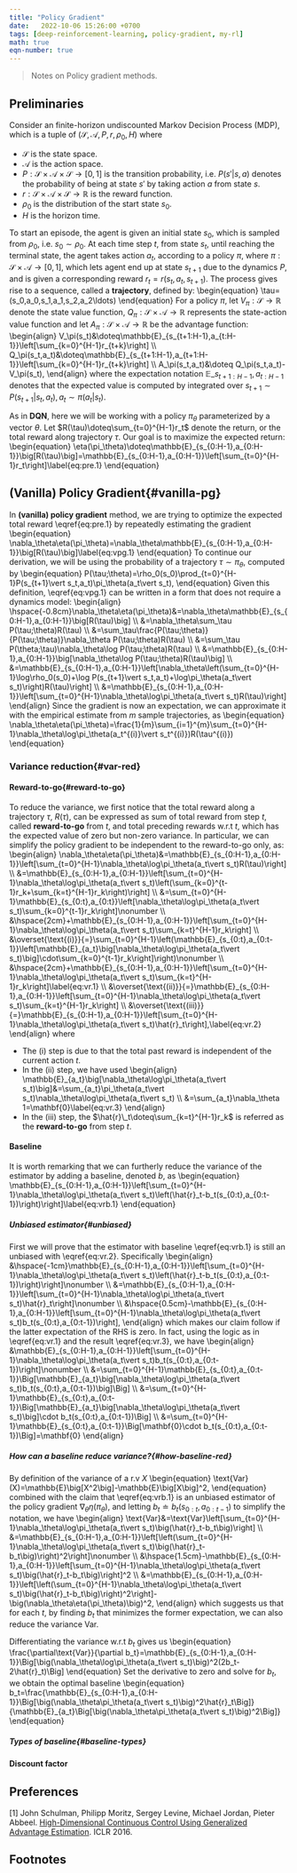 ```yaml
---
title: "Policy Gradient"
date:   2022-10-06 15:26:00 +0700
tags: [deep-reinforcement-learning, policy-gradient, my-rl]
math: true
eqn-number: true
---
```

> Notes on Policy gradient methods.
<!--more-->

## Preliminaries
Consider an finite-horizon undiscounted Markov Decision Process (MDP), which is a tuple of $(\mathcal{S},\mathcal{A},P,r,\rho_0,H)$ where
- $\mathcal{S}$ is the state space.
- $\mathcal{A}$ is the action space.
- $P:\mathcal{S}\times\mathcal{A}\times\mathcal{S}\to[0,1]$ is the transition probability, i.e. $P(s'\vert s,a)$ denotes the probability of being at state $s'$ by taking action $a$ from state $s$.
- $r:\mathcal{\mathcal{S}\times\mathcal{A}\times\mathcal{S}}\to\mathbb{R}$ is the reward function.
- $\rho_0$ is the distribution of the start state $s_0$.
- $H$ is the horizon time.

To start an episode, the agent is given an initial state $s_0$, which is sampled from $\rho_0$, i.e. $s_0\sim\rho_0$. At each time step $t$, from state $s_t$, until reaching the terminal state, the agent takes action $a_t$, according to a policy $\pi$, where $\pi:\mathcal{S}\times\mathcal{A}\to[0,1]$, which lets agent end up at state $s_{t+1}$ due to the dynamics $P$, and is given a corresponding reward $r_t=r(s_t,a_t,s_{t+1})$. The process gives rise to a sequence, called a **trajectory**, defined by:
\begin{equation}
\tau=(s_0,a_0,s_1,a_1,s_2,a_2\ldots)
\end{equation}
For a policy $\pi$, let $V_\pi:\mathcal{S}\to\mathbb{R}$ denote the state value function, $Q_\pi:\mathcal{S}\times\mathcal{A}\to\mathbb{R}$ represents the state-action value function and let $A_\pi:\mathcal{S}\times\mathcal{A}\to\mathbb{R}$ be the advantage function:
\begin{align}
V_\pi(s_t)&\doteq\mathbb{E}\_{s_{t+1:H-1},a_{t:H-1}}\left[\sum_{k=0}^{H-1}r_{t+k}\right] \\\\ Q_\pi(s_t,a_t)&\doteq\mathbb{E}\_{s_{t+1:H-1},a_{t+1:H-1}}\left[\sum_{k=0}^{H-1}r_{t+k}\right] \\\\ A_\pi(s_t,a_t)&\doteq Q_\pi(s_t,a_t)-V_\pi(s_t),
\end{align}
where the expectation notation $\mathbb{E}\_{s_{t+1:H-1},a_{t:H-1}}$ denotes that the expected value is computed by integrated over $s_{t+1}\sim P(s_{t+1}\vert s_t,a_t),a_t\sim\pi(a_t\vert s_t)$.

As in **DQN**, here we will be working with a policy $\pi_\theta$ parameterized by a vector $\theta$.  Let $R(\tau)\doteq\sum_{t=0}^{H-1}r_t$ denote the return, or the total reward along trajectory $\tau$. Our goal is to maximize the expected return:
\begin{equation}
\eta(\pi_\theta)\doteq\mathbb{E}\_{s_{0:H-1},a_{0:H-1}}\big[R(\tau)\big]=\mathbb{E}\_{s_{0:H-1},a_{0:H-1}}\left[\sum_{t=0}^{H-1}r_t\right]\label{eq:pre.1}
\end{equation}

## (Vanilla) Policy Gradient{#vanilla-pg}
In **(vanilla) policy gradient** method, we are trying to optimize the expected total reward \eqref{eq:pre.1} by repeatedly estimating the gradient
\begin{equation}
\nabla_\theta\eta(\pi_\theta)=\nabla_\theta\mathbb{E}\_{s_{0:H-1},a_{0:H-1}}\big[R(\tau)\big]\label{eq:vpg.1}
\end{equation}
To continue our derivation, we will be using the probability of a trajectory $\tau\sim\pi_\theta$, computed by
\begin{equation}
P(\tau;\theta)=\rho_0(s_0)\prod_{t=0}^{H-1}P(s_{t+1}\vert s_t,a_t)\pi_\theta(a_t\vert s_t),
\end{equation}
Given this definition, \eqref{eq:vpg.1} can be written in a form that does not require a dynamics model:
\begin{align}
\hspace{-0.8cm}\nabla_\theta\eta(\pi_\theta)&=\nabla_\theta\mathbb{E}\_{s_{0:H-1},a_{0:H-1}}\big[R(\tau)\big] \\\\ &=\nabla_\theta\sum_\tau P(\tau;\theta)R(\tau) \\\\ &=\sum_\tau\frac{P(\tau;\theta)}{P(\tau;\theta)}\nabla_\theta P(\tau;\theta)R(\tau) \\\\ &=\sum_\tau P(\theta;\tau)\nabla_\theta\log P(\tau;\theta)R(\tau) \\\\ &=\mathbb{E}\_{s_{0:H-1},a_{0:H-1}}\big[\nabla_\theta\log P(\tau;\theta)R(\tau)\big] \\\\ &=\mathbb{E}\_{s_{0:H-1},a_{0:H-1}}\left[\nabla_\theta\left(\sum_{t=0}^{H-1}\log\rho_0(s_0)+\log P(s_{t+1}\vert s_t,a_t)+\log\pi_\theta(a_t\vert s_t)\right)R(\tau)\right] \\\\ &=\mathbb{E}\_{s_{0:H-1},a_{0:H-1}}\left[\sum_{t=0}^{H-1}\nabla_\theta\log\pi_\theta(a_t\vert s_t)R(\tau)\right]
\end{align}
Since the gradient is now an expectation, we can approximate it with the empirical estimate from $m$ sample trajectories, as
\begin{equation}
\nabla_\theta\eta(\pi_\theta)=\frac{1}{m}\sum_{i=1}^{m}\sum_{t=0}^{H-1}\nabla_\theta\log\pi_\theta(a_t^{(i)}\vert s_t^{(i)})R(\tau^{(i)})
\end{equation}

### Variance reduction{#var-red}

#### Reward-to-go{#reward-to-go}
To reduce the variance, we first notice that the total reward along a trajectory $\tau$, $R(\tau)$, can be expressed as sum of total reward from step $t$, called **reward-to-go** from $t$, and total preceding rewards w.r.t $t$, which has the expected value of zero but non-zero variance. In particular, we can simplify the policy gradient to be independent to the reward-to-go only, as:
\begin{align}
\nabla_\theta\eta(\pi_\theta)&=\mathbb{E}\_{s_{0:H-1},a_{0:H-1}}\left[\sum_{t=0}^{H-1}\nabla_\theta\log\pi_\theta(a_t\vert s_t)R(\tau)\right] \\\\ &=\mathbb{E}\_{s_{0:H-1},a_{0:H-1}}\left[\sum_{t=0}^{H-1}\nabla_\theta\log\pi_\theta(a_t\vert s_t)\left(\sum_{k=0}^{t-1}r_k+\sum_{k=t}^{H-1}r_k\right)\right] \\\\ &=\sum_{t=0}^{H-1}\mathbb{E}\_{s_{0:t},a_{0:t}}\left[\nabla_\theta\log\pi_\theta(a_t\vert s_t)\sum_{k=0}^{t-1}r_k\right]\nonumber \\\\ &\hspace{2cm}+\mathbb{E}\_{s_{0:H-1},a_{0:H-1}}\left[\sum_{t=0}^{H-1}\nabla_\theta\log\pi_\theta(a_t\vert s_t)\sum_{k=t}^{H-1}r_k\right] \\\\ &\overset{\text{(i)}}{=}\sum_{t=0}^{H-1}\left(\mathbb{E}\_{s_{0:t},a_{0:t-1}}\left[\mathbb{E}\_{a_t}\big[\nabla_\theta\log\pi_\theta(a_t\vert s_t)\big]\cdot\sum_{k=0}^{t-1}r_k\right]\right)\nonumber \\\\ &\hspace{2cm}+\mathbb{E}\_{s_{0:H-1},a_{0:H-1}}\left[\sum_{t=0}^{H-1}\nabla_\theta\log\pi_\theta(a_t\vert s_t)\sum_{k=t}^{H-1}r_k\right]\label{eq:vr.1} \\\\ &\overset{\text{(ii)}}{=}\mathbb{E}\_{s_{0:H-1},a_{0:H-1}}\left[\sum_{t=0}^{H-1}\nabla_\theta\log\pi_\theta(a_t\vert s_t)\sum_{k=t}^{H-1}r_k\right] \\\\ &\overset{\text{(iii)}}{=}\mathbb{E}\_{s_{0:H-1},a_{0:H-1}}\left[\sum_{t=0}^{H-1}\nabla_\theta\log\pi_\theta(a_t\vert s_t)\hat{r}\_t\right],\label{eq:vr.2}
\end{align}
where
- The (i) step is due to that the total past reward is independent of the current action $t$.
- In the (ii) step, we have used
\begin{align}
\mathbb{E}\_{a_t}\big[\nabla_\theta\log\pi_\theta(a_t\vert s_t)\big]&=\sum_{a_t}\pi_\theta(a_t\vert s_t)\nabla_\theta\log\pi_\theta(a_t\vert s_t) \\\\ &=\sum_{a_t}\nabla_\theta 1=\mathbf{0}\label{eq:vr.3}
\end{align}
- In the (iii) step, the $\hat{r}\_t\doteq\sum_{k=t}^{H-1}r_k$ is referred as the **reward-to-go** from step $t$.

#### Baseline
It is worth remarking that we can furtherly reduce the variance of the estimator by adding a baseline, denoted $b$, as
\begin{equation}
\mathbb{E}\_{s_{0:H-1},a_{0:H-1}}\left[\sum_{t=0}^{H-1}\nabla_\theta\log\pi_\theta(a_t\vert s_t)\left(\hat{r}\_t-b_t(s_{0:t},a_{0:t-1})\right)\right]\label{eq:vrb.1}
\end{equation}

##### Unbiased estimator{#unbiased}
First we will prove that the estimator with baseline \eqref{eq:vrb.1} is still an unbiased with \eqref{eq:vr.2}. Specifically
\begin{align}
&\hspace{-1cm}\mathbb{E}\_{s_{0:H-1},a_{0:H-1}}\left[\sum_{t=0}^{H-1}\nabla_\theta\log\pi_\theta(a_t\vert s_t)\left(\hat{r}\_t-b_t(s_{0:t},a_{0:t-1})\right)\right]\nonumber \\\\ &=\mathbb{E}\_{s_{0:H-1},a_{0:H-1}}\left[\sum_{t=0}^{H-1}\nabla_\theta\log\pi_\theta(a_t\vert s_t)\hat{r}\_t\right]\nonumber \\\\ &\hspace{0.5cm}-\mathbb{E}\_{s_{0:H-1},a_{0:H-1}}\left[\sum_{t=0}^{H-1}\nabla_\theta\log\pi_\theta(a_t\vert s_t)b_t(s_{0:t},a_{0:t-1})\right],
\end{align}
which makes our claim follow if the latter expectation of the RHS is zero. In fact, using the logic as in \eqref{eq:vr.1} and the result \eqref{eq:vr.3}, we have
\begin{align}
&\mathbb{E}\_{s_{0:H-1},a_{0:H-1}}\left[\sum_{t=0}^{H-1}\nabla_\theta\log\pi_\theta(a_t\vert s_t)b_t(s_{0:t},a_{0:t-1})\right]\nonumber \\\\ &=\sum_{t=0}^{H-1}\mathbb{E}\_{s_{0:t},a_{0:t-1}}\Big[\mathbb{E}\_{a_t}\big[\nabla_\theta\log\pi_\theta(a_t\vert s_t)b_t(s_{0:t},a_{0:t-1})\big]\Big] \\\\ &=\sum_{t=0}^{H-1}\mathbb{E}\_{s_{0:t},a_{0:t-1}}\Big[\mathbb{E}\_{a_t}\big[\nabla_\theta\log\pi_\theta(a_t\vert s_t)\big]\cdot b_t(s_{0:t},a_{0:t-1})\Big] \\\\ &=\sum_{t=0}^{H-1}\mathbb{E}\_{s_{0:t},a_{0:t-1}}\Big[\mathbf{0}\cdot b_t(s_{0:t},a_{0:t-1})\Big]=\mathbf{0}
\end{align}

##### How can a baseline reduce variance?{#how-baseline-red}
By definition of the variance of a r.v $X$
\begin{equation}
\text{Var}(X)=\mathbb{E}\big[X^2\big]-\mathbb{E}\big[X\big]^2,
\end{equation}
combined with the claim that \eqref{eq:vrb.1} is an unbiased estimator of the policy gradient $\nabla_\theta\eta(\pi_\theta)$, and letting $b_t\doteq b_t(s_{0:t},a_{0:t-1})$ to simplify the notation, we have 
\begin{align}
\text{Var}&=\text{Var}\left[\sum_{t=0}^{H-1}\nabla_\theta\log\pi_\theta(a_t\vert s_t)\big(\hat{r}\_t-b_t\big)\right] \\\\ &=\mathbb{E}\_{s_{0:H-1},a_{0:H-1}}\left[\left(\sum_{t=0}^{H-1}\nabla_\theta\log\pi_\theta(a_t\vert s_t)\big(\hat{r}\_t-b_t\big)\right)^2\right]\nonumber \\\\ &\hspace{1.5cm}-\mathbb{E}\_{s_{0:H-1},a_{0:H-1}}\left[\sum_{t=0}^{H-1}\nabla_\theta\log\pi_\theta(a_t\vert s_t)\big(\hat{r}\_t-b_t\big)\right]^2 \\\\ &=\mathbb{E}\_{s_{0:H-1},a_{0:H-1}}\left[\left(\sum_{t=0}^{H-1}\nabla_\theta\log\pi_\theta(a_t\vert s_t)\big(\hat{r}\_t-b_t\big)\right)^2\right]-\big(\nabla_\theta\eta(\pi_\theta)\big)^2,
\end{align}
which suggests us that for each $t$, by finding $b_t$ that minimizes the former expectation, we can also reduce the variance $\text{Var}$.

Differentiating the variance w.r.t $b_t$ gives us
\begin{equation}
\frac{\partial\text{Var}}{\partial b_t}=\mathbb{E}\_{s_{0:H-1},a_{0:H-1}}\Big[\big(\nabla_\theta\log\pi_\theta(a_t\vert s_t)\big)^2(2b_t-2\hat{r}\_t)\Big]
\end{equation}
Set the derivative to zero and solve for $b_t$, we obtain the optimal baseline
\begin{equation}
b_t=\frac{\mathbb{E}\_{s_{0:H-1},a_{0:H-1}}\Big[\big(\nabla_\theta\pi_\theta(a_t\vert s_t)\big)^2\hat{r}\_t\Big]}{\mathbb{E}\_{a_t}\Big[\big(\nabla_\theta\pi_\theta(a_t\vert s_t)\big)^2\Big]}
\end{equation}

##### Types of baseline{#baseline-types}

#### Discount factor

## Preferences
[1] John Schulman, Philipp Moritz, Sergey Levine, Michael Jordan, Pieter Abbeel. [High-Dimensional Continuous Control Using Generalized Advantage Estimation](https://arxiv.org/abs/1506.02438). ICLR 2016.

## Footnotes